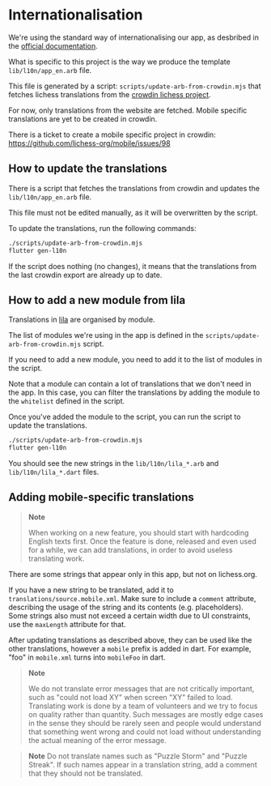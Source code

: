 # Internationalisation

We're using the standard way of internationalising our app, as desbribed in the
[official documentation](https://docs.flutter.dev/ui/accessibility-and-internationalization/internationalization#setting-up).

What is specific to this project is the way we produce the template `lib/l10n/app_en.arb` file.

This file is generated by a script: `scripts/update-arb-from-crowdin.mjs` that fetches lichess translations from the [crowdin lichess project](https://crowdin.com/project/lichess).

For now, only translations from the website are fetched. Mobile specific translations are yet to be created in crowdin.

There is a ticket to create a mobile specific project in crowdin: https://github.com/lichess-org/mobile/issues/98

## How to update the translations

There is a script that fetches the translations from crowdin and updates the `lib/l10n/app_en.arb` file.

This file must not be edited manually, as it will be overwritten by the script.

To update the translations, run the following commands:

```bash
./scripts/update-arb-from-crowdin.mjs
flutter gen-l10n
```

If the script does nothing (no changes), it means that the translations from the
last crowdin export are already up to date.

## How to add a new module from lila

Translations in
[lila](https://github.com/lichess-org/lila/tree/master/translation/source) are organised by module.

The list of modules we're using in the app is defined in the `scripts/update-arb-from-crowdin.mjs` script.

If you need to add a new module, you need to add it to the list of modules in the script.

Note that a module can contain a lot of translations that we don't need in the app. In this case, you can filter the translations by adding the module to the `whitelist` defined in the script.

Once you've added the module to the script, you can run the script to update the translations.

```bash
./scripts/update-arb-from-crowdin.mjs
flutter gen-l10n
```

You should see the new strings in the `lib/l10n/lila_*.arb` and `lib/l10n/lila_*.dart` files.

## Adding mobile-specific translations

> **Note**
>
> When working on a new feature, you should start with hardcoding English texts first. Once the feature is done,
> released and even used for a while, we can add translations, in order to avoid useless translating work.

There are some strings that appear only in this app, but not on lichess.org.

If you have a new string to be translated, add it to `translations/source.mobile.xml`. Make sure to include a `comment`
attribute, describing the usage of the string and its contents (e.g. placeholders). Some strings also must not exceed a
certain width due to UI constraints, use the `maxLength` attribute for that.

After updating translations as
described above, they can be used like the other translations, however a `mobile` prefix is added in dart. For example,
"foo" in `mobile.xml` turns into `mobileFoo` in dart.

> **Note**
> 
> We do not translate error messages that are not critically important, such as "could not load XY" when screen "XY"
> failed to load. Translating work is done by a team of volunteers and we try to focus on quality rather than quantity.
> Such messages are mostly edge cases in the sense they should be rarely seen and people would understand that something
> went wrong and could not load without understanding the actual meaning of the error message.

> **Note**
> Do not translate names such as "Puzzle Storm" and "Puzzle Streak". If such names appear in a translation string,
> add a comment that they should not be translated.

